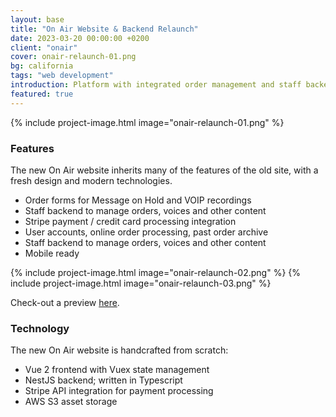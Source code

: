 ```yaml
---
layout: base
title: "On Air Website & Backend Relaunch"
date: 2023-03-20 00:00:00 +0200
client: "onair"
cover: onair-relaunch-01.png
bg: california
tags: "web development"
introduction: Platform with integrated order management and staff backend for voice recordings.
featured: true
---
```


{% include project-image.html image="onair-relaunch-01.png" %}

### Features

The new On Air website inherits many of the features of the old site, with a fresh design and modern technologies.

- Order forms for Message on Hold and VOIP recordings
- Staff backend to manage orders, voices and other content
- Stripe payment / credit card processing integration
- User accounts, online order processing, past order archive
- Staff backend to manage orders, voices and other content
- Mobile ready


{% include project-image.html image="onair-relaunch-02.png" %}
{% include project-image.html image="onair-relaunch-03.png" %}

Check-out a preview [here](https://staging.onairrecordings.com/).

### Technology

The new On Air website is handcrafted from scratch:

- Vue 2 frontend with Vuex state management
- NestJS backend; written in Typescript
- Stripe API integration for payment processing
- AWS S3 asset storage